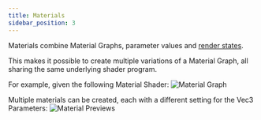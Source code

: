 ```yaml
---
title: Materials
sidebar_position: 3
---
```


Materials combine Material Graphs, parameter values and [render states][3].

This makes it possible to create multiple variations of a Material Graph, all sharing the same underlying shader program.

For example, given the following Material Shader:
![Material Graph][1]

Multiple materials can be created, each with a different setting for the Vec3 Parameters:
![Material Previews][2]

[1]: /images/shader-editor/overview-materials-graph.png
[2]: /images/shader-editor/overview-materials-previews.png
[3]: /shader-editor/window-layout/inspector-pane/material-inspector
